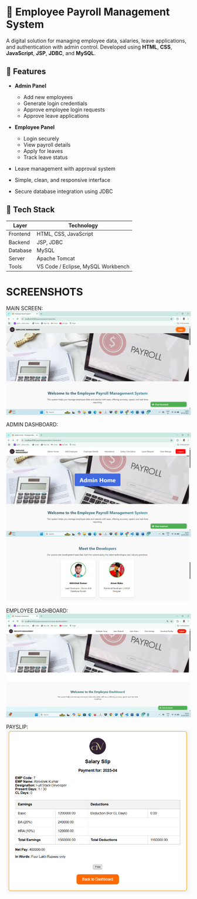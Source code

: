 # 💼 Employee Payroll Management System

A digital solution for managing employee data, salaries, leave applications, and authentication with admin control. Developed using **HTML**, **CSS**, **JavaScript**, **JSP**, **JDBC**, and **MySQL**.

## 📌 Features

- **Admin Panel**
  - Add new employees
  - Generate login credentials
  - Approve employee login requests
  - Approve leave applications

- **Employee Panel**
  - Login securely
  - View payroll details
  - Apply for leaves
  - Track leave status

- Leave management with approval system
- Simple, clean, and responsive interface
- Secure database integration using JDBC

## 🧰 Tech Stack

| Layer         | Technology                |
|---------------|---------------------------|
| Frontend      | HTML, CSS, JavaScript     |
| Backend       | JSP, JDBC                 |
| Database      | MySQL                     |
| Server        | Apache Tomcat             |
| Tools         | VS Code / Eclipse, MySQL Workbench |



# SCREENSHOTS
MAIN SCREEN:<br>
![image](S4.png)

ADMIN DASHBOARD:<br>

![image](S3.png)
<br>
![image](S2.png)


EMPLOYEE DASHBOARD:<br>
![image](S5.png)


PAYSLIP:<br>
![image](S1.png)








